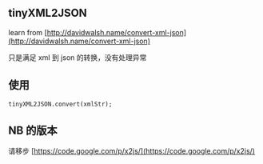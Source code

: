 ## tinyXML2JSON

learn from [http://davidwalsh.name/convert-xml-json](http://davidwalsh.name/convert-xml-json)

只是满足 xml 到 json 的转换，没有处理异常

## 使用

    tinyXML2JSON.convert(xmlStr);

## NB 的版本

请移步 [https://code.google.com/p/x2js/](https://code.google.com/p/x2js/)